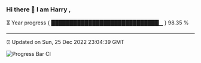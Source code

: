 ### Hi there 👋 I am Harry , 

⏳ Year progress { █████████████████████████████▁ } 98.35 %

---

⏰ Updated on Sun, 25 Dec 2022 23:04:39 GMT

![Progress Bar CI](https://github.com/duykhang68/duykhang68/workflows/Progress%20Bar%20CI/badge.svg)
